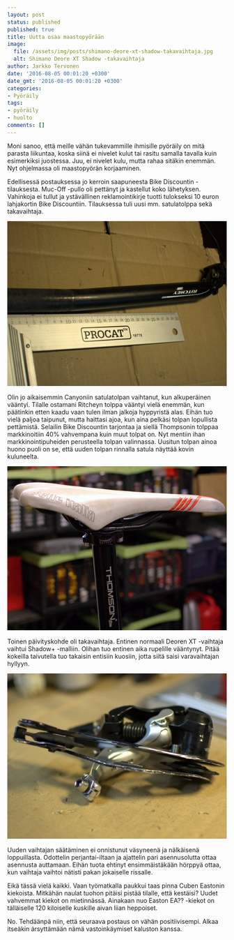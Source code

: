 ```yaml
---
layout: post
status: published
published: true
title: Uutta osaa maastopyörään
image:
  file: /assets/img/posts/shimano-deore-xt-shadow-takavaihtaja.jpg
  alt: Shimano Deore XT Shadow -takavaihtaja
author: Jarkko Tervonen
date: '2016-08-05 00:01:20 +0300'
date_gmt: '2016-08-05 00:01:20 +0300'
categories:
- Pyöräily
tags:
- pyöräily
- huolto
comments: []
---
```

Moni sanoo, että meille vähän tukevammille ihmisille pyöräily on mitä parasta liikuntaa, koska siinä ei nivelet kulut tai rasitu samalla tavalla kuin esimerkiksi juostessa. Juu, ei nivelet kulu, mutta rahaa sitäkin enemmän. Nyt ohjelmassa oli maastopyörän korjaaminen.

Edellisessä postauksessa jo kerroin saapuneesta Bike Discountin -tilauksesta. Muc-Off -pullo oli pettänyt ja kastellut koko lähetyksen. Vahinkoja ei tullut ja ystävällinen reklamointikirje tuotti tulokseksi 10 euron lahjakortin Bike Discountiin. Tilauksessa tuli uusi mm. satulatolppa sekä takavaihtaja.

<amp-img src="/assets/img/posts/vaantynyt-ritchey-satulatolppa.jpg" alt="Vääntynyt Ritchey-satulatolppa" width="4" height="3" layout="responsive">
  <noscript><img src="/assets/img/posts/vaantynyt-ritchey-satulatolppa.jpg" alt="Vääntynyt Ritchey-satulatolppa" /></noscript>
</amp-img>

Olin jo aikaisemmin Canyoniin satulatolpan vaihtanut, kun alkuperäinen vääntyi. Tilalle ostamani Ritcheyn tolppa vääntyi vielä enemmän, kun päätinkin etten kaadu vaan tulen ilman jalkoja hyppyristä alas. Eihän tuo vielä paljoa taipunut, mutta haittasi ajoa, kun aina pelkäsi tolpan lopullista pettämistä. Selailin Bike Discountin tarjontaa ja siellä Thompsonin tolppaa markkinoitiin 40% vahvempana kuin muut tolpat on. Nyt mentiin ihan markkinointipuheiden perusteella tolpan valinnassa. Uusitun tolpan ainoa huono puoli on se, että uuden tolpan rinnalla satula näyttää kovin kuluneelta.

<amp-img src="/assets/img/posts/thompson-satulatolppa.jpg" alt="Thompson-satulatolppa" width="4" height="3" layout="responsive">
  <noscript><img src="/assets/img/posts/thompson-satulatolppa.jpg" alt="Thompson-satulatolppa" /></noscript>
</amp-img>

Toinen päivityskohde oli takavaihtaja. Entinen normaali Deoren XT -vaihtaja vaihtui Shadow+ -malliin. Olihan tuo entinen aika rupelille vääntynyt. Pitää kokeilla taivutella tuo takaisin entisiin kuosiin, jotta siitä saisi varavaihtajan hyllyyn.

<amp-img src="/assets/img/posts/kolhuja-ottanut-shimanon-deore-xt-takavaihtaja.jpg" alt="Kolhuja ottanut Shimanon Deore XT -takavaihtaja" width="4" height="3" layout="responsive">
  <noscript><img src="/assets/img/posts/kolhuja-ottanut-shimanon-deore-xt-takavaihtaja.jpg" alt="Kolhuja ottanut Shimanon Deore XT -takavaihtaja" /></noscript>
</amp-img>

Uuden vaihtajan säätäminen ei onnistunut väsyneenä ja nälkäisenä loppuillasta. Odottelin perjantai-iltaan ja ajattelin pari asennusolutta ottaa asennusta auttamaan. Eihän tuota ehtinyt ensimmäistäkään hörppyä ottaa, kun vaihtaja vaihtoi nätisti pakan jokaiselle rissalle.

Eikä tässä vielä kaikki. Vaan työmatkalla paukkui taas pinna Cuben Eastonin kiekoista. Mitkähän naulat tuohon pitäisi pistää tilalle, että kestäisi? Uudet vahvemmat kiekot on mietinnässä. Ainakaan nuo Easton EA?? -kiekot on tälläiselle 120 kiloiselle kuskille aivan liian heppoiset.

No. Tehdäänpä niin, että seuraava postaus on vähän positiivisempi. Alkaa itseäkin ärsyttämään nämä vastoinkäymiset kaluston kanssa.

